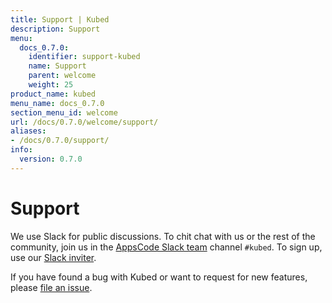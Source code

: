 ```yaml
---
title: Support | Kubed
description: Support
menu:
  docs_0.7.0:
    identifier: support-kubed
    name: Support
    parent: welcome
    weight: 25
product_name: kubed
menu_name: docs_0.7.0
section_menu_id: welcome
url: /docs/0.7.0/welcome/support/
aliases:
- /docs/0.7.0/support/
info:
  version: 0.7.0
---
```


# Support

We use Slack for public discussions. To chit chat with us or the rest of the community, join us in the [AppsCode Slack team](https://appscode.slack.com/messages/C6HSHCKBL/details/) channel `#kubed`. To sign up, use our [Slack inviter](https://slack.appscode.com/).

If you have found a bug with Kubed or want to request for new features, please [file an issue](https://github.com/appscode/kubed/issues/new).
